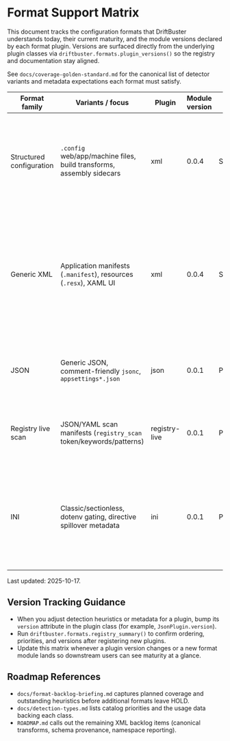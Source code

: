 # Format Support Matrix

This document tracks the configuration formats that DriftBuster understands
today, their current maturity, and the module versions declared by each format
plugin. Versions are surfaced directly from the underlying plugin classes via
`driftbuster.formats.plugin_versions()` so the registry and documentation stay
aligned.

See `docs/coverage-golden-standard.md` for the canonical list of detector
variants and metadata expectations each format must satisfy.

| Format family            | Variants / focus                                                 | Plugin | Module version | Status       | Notes |
|--------------------------|------------------------------------------------------------------|--------|----------------|--------------|-------|
| Structured configuration | `.config` web/app/machine files, build transforms, assembly sidecars | xml    | 0.0.4          | Stabilising  | Transform scope, precedence, schema provenance, attribute hints, and MSBuild metadata now populate automatically. |
| Generic XML              | Application manifests (`.manifest`), resources (`.resx`), XAML UI | xml    | 0.0.4          | Stabilising  | Namespace logging, schema provenance, `.resx` resource keys, MSBuild project detection, and attribute hints surface alongside hunt-aligned tokens. |
| JSON                     | Generic JSON, comment-friendly `jsonc`, `appsettings*.json`      | json   | 0.0.1          | Preview      | Large-sample validation and sampling guardrails are still being tuned. |
| Registry live scan       | JSON/YAML scan manifests (`registry_scan` token/keywords/patterns) | registry-live | 0.0.1      | Preview      | Integrates live Windows Registry hunts via definition files; avoids `.reg` exports. |
| INI                       | Classic/sectionless, dotenv gating, directive spillover metadata | ini    | 0.0.1          | Preview     | Records encoding, comment style, sensitive key hints, and classifies dotenv/unix-conf/hybrid variants for remediation planning. |

Last updated: 2025-10-17.

## Version Tracking Guidance

- When you adjust detection heuristics or metadata for a plugin, bump its
  `version` attribute in the plugin class (for example,
  `JsonPlugin.version`).
- Run `driftbuster.formats.registry_summary()` to confirm ordering, priorities,
  and versions after registering new plugins.
- Update this matrix whenever a plugin version changes or a new format module
  lands so downstream users can see maturity at a glance.

## Roadmap References

- `docs/format-backlog-briefing.md` captures planned coverage and outstanding
  heuristics before additional formats leave HOLD.
- `docs/detection-types.md` lists catalog priorities and the usage data backing
  each class.
- `ROADMAP.md` calls out the remaining XML backlog items (canonical transforms,
  schema provenance, namespace reporting).
